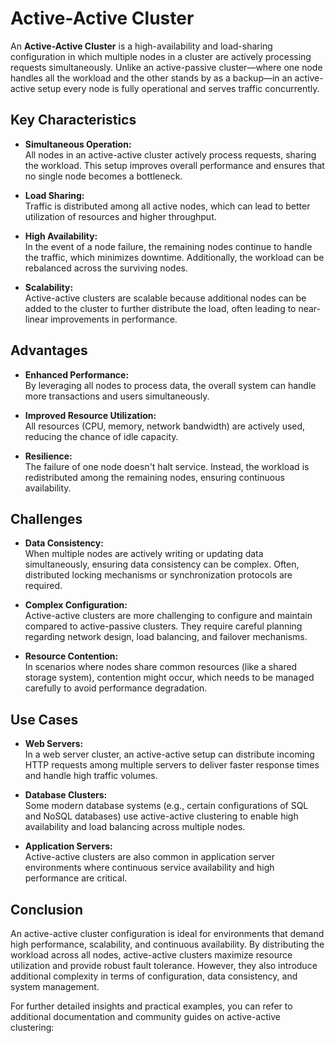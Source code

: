# Active-Active Cluster

An **Active-Active Cluster** is a high-availability and load-sharing configuration in which multiple nodes in a cluster are actively processing requests simultaneously. Unlike an active-passive cluster—where one node handles all the workload and the other stands by as a backup—in an active-active setup every node is fully operational and serves traffic concurrently.

## Key Characteristics

- **Simultaneous Operation:**  
  All nodes in an active-active cluster actively process requests, sharing the workload. This setup improves overall performance and ensures that no single node becomes a bottleneck.

- **Load Sharing:**  
  Traffic is distributed among all active nodes, which can lead to better utilization of resources and higher throughput.

- **High Availability:**  
  In the event of a node failure, the remaining nodes continue to handle the traffic, which minimizes downtime. Additionally, the workload can be rebalanced across the surviving nodes.

- **Scalability:**  
  Active-active clusters are scalable because additional nodes can be added to the cluster to further distribute the load, often leading to near-linear improvements in performance.

## Advantages

- **Enhanced Performance:**  
  By leveraging all nodes to process data, the overall system can handle more transactions and users simultaneously.
  
- **Improved Resource Utilization:**  
  All resources (CPU, memory, network bandwidth) are actively used, reducing the chance of idle capacity.
  
- **Resilience:**  
  The failure of one node doesn't halt service. Instead, the workload is redistributed among the remaining nodes, ensuring continuous availability.

## Challenges

- **Data Consistency:**  
  When multiple nodes are actively writing or updating data simultaneously, ensuring data consistency can be complex. Often, distributed locking mechanisms or synchronization protocols are required.

- **Complex Configuration:**  
  Active-active clusters are more challenging to configure and maintain compared to active-passive clusters. They require careful planning regarding network design, load balancing, and failover mechanisms.

- **Resource Contention:**  
  In scenarios where nodes share common resources (like a shared storage system), contention might occur, which needs to be managed carefully to avoid performance degradation.

## Use Cases

- **Web Servers:**  
  In a web server cluster, an active-active setup can distribute incoming HTTP requests among multiple servers to deliver faster response times and handle high traffic volumes.
  
- **Database Clusters:**  
  Some modern database systems (e.g., certain configurations of SQL and NoSQL databases) use active-active clustering to enable high availability and load balancing across multiple nodes.
  
- **Application Servers:**  
  Active-active clusters are also common in application server environments where continuous service availability and high performance are critical.

## Conclusion

An active-active cluster configuration is ideal for environments that demand high performance, scalability, and continuous availability. By distributing the workload across all nodes, active-active clusters maximize resource utilization and provide robust fault tolerance. However, they also introduce additional complexity in terms of configuration, data consistency, and system management.

For further detailed insights and practical examples, you can refer to additional documentation and community guides on active-active clustering:
